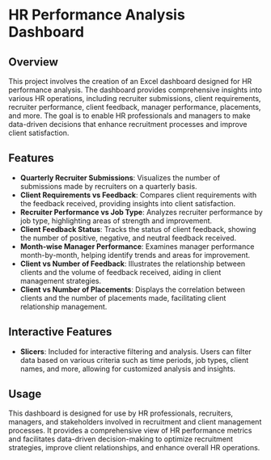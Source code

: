# HR Performance Analysis Dashboard

## Overview

This project involves the creation of an Excel dashboard designed for HR performance analysis. The dashboard provides comprehensive insights into various HR operations, including recruiter submissions, client requirements, recruiter performance, client feedback, manager performance, placements, and more. The goal is to enable HR professionals and managers to make data-driven decisions that enhance recruitment processes and improve client satisfaction.

## Features

- **Quarterly Recruiter Submissions**: Visualizes the number of submissions made by recruiters on a quarterly basis.
- **Client Requirements vs Feedback**: Compares client requirements with the feedback received, providing insights into client satisfaction.
- **Recruiter Performance vs Job Type**: Analyzes recruiter performance by job type, highlighting areas of strength and improvement.
- **Client Feedback Status**: Tracks the status of client feedback, showing the number of positive, negative, and neutral feedback received.
- **Month-wise Manager Performance**: Examines manager performance month-by-month, helping identify trends and areas for improvement.
- **Client vs Number of Feedback**: Illustrates the relationship between clients and the volume of feedback received, aiding in client management strategies.
- **Client vs Number of Placements**: Displays the correlation between clients and the number of placements made, facilitating client relationship management.

## Interactive Features

- **Slicers**: Included for interactive filtering and analysis. Users can filter data based on various criteria such as time periods, job types, client names, and more, allowing for customized analysis and insights.

## Usage

This dashboard is designed for use by HR professionals, recruiters, managers, and stakeholders involved in recruitment and client management processes. It provides a comprehensive view of HR performance metrics and facilitates data-driven decision-making to optimize recruitment strategies, improve client relationships, and enhance overall HR operations.
